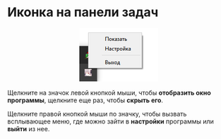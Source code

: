 
# Иконка на панели задач


<div align="center"><img src='./ru/pics/trayicon_ru.png'></div> 

Щелкните на значок левой кнопкой мыши, чтобы **отобразить окно программы**, щелкните еще раз, чтобы **скрыть его**.

Щелкните правой кнопкой мыши по значку, чтобы вызвать всплывающее меню, где можно зайти в **настройки** программы или **выйти** из нее.